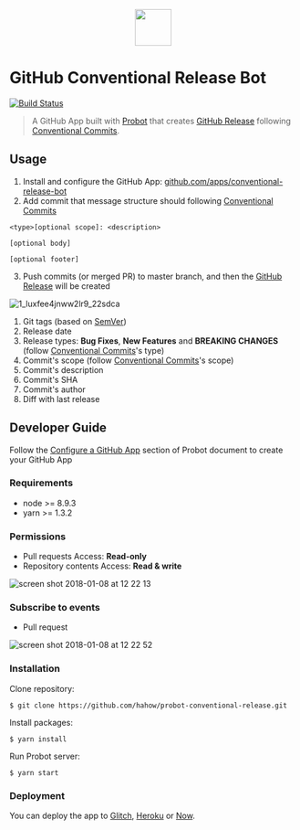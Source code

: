 <p align="center" >
  <img height="64" src="https://user-images.githubusercontent.com/559351/34089642-b019fec8-e3ec-11e7-8c26-569195570252.png">
</p>

# GitHub Conventional Release Bot

[![Build Status](https://travis-ci.org/amowu/probot-conventional-release.svg?branch=master)](https://travis-ci.org/amowu/probot-conventional-release)

> A GitHub App built with [Probot](https://github.com/probot/probot) that creates [GitHub Release](https://help.github.com/articles/about-releases/) following [Conventional Commits](http://conventionalcommits.org/).

## Usage

1. Install and configure the GitHub App: [github.com/apps/conventional-release-bot](https://github.com/apps/conventional-release-bot)
2. Add commit that message structure should following [Conventional Commits](http://conventionalcommits.org/)

```
<type>[optional scope]: <description>

[optional body]

[optional footer]
```

3. Push commits (or merged PR) to master branch, and then the [GitHub Release](https://help.github.com/articles/about-releases/) will be created

![1_luxfee4jnww2lr9_22sdca](https://user-images.githubusercontent.com/559351/34299744-8a5f42da-e75f-11e7-8dcb-5ca9044759b3.png)

1. Git tags (based on [SemVer](https://semver.org/))
2. Release date
3. Release types: **Bug Fixes**, **New Features** and **BREAKING CHANGES** (follow [Conventional Commits](https://conventionalcommits.org/)'s type)
4. Commit's scope (follow [Conventional Commits](https://conventionalcommits.org/)'s scope)
5. Commit's description
6. Commit's SHA
7. Commit's author
8. Diff with last release

## Developer Guide

Follow the [Configure a GitHub App](https://probot.github.io/docs/development/#configure-a-github-app) section of Probot document to create your GitHub App

### Requirements

- node >= 8.9.3
- yarn >= 1.3.2

### Permissions

- Pull requests Access: **Read-only**
- Repository contents Access: **Read & write**

![screen shot 2018-01-08 at 12 22 13](https://user-images.githubusercontent.com/559351/34658990-da78d36e-f46e-11e7-972d-29923de0e978.png)

### Subscribe to events

- Pull request

![screen shot 2018-01-08 at 12 22 52](https://user-images.githubusercontent.com/559351/34658994-e37ea75e-f46e-11e7-81a6-bc61bfadfab5.png)

### Installation

Clone repository:

```
$ git clone https://github.com/hahow/probot-conventional-release.git
```

Install packages:

```
$ yarn install
```

Run Probot server:

```
$ yarn start
```

### Deployment

You can deploy the app to [Glitch](https://probot.github.io/docs/deployment/#glitch), [Heroku](https://probot.github.io/docs/deployment/#heroku) or [Now](https://probot.github.io/docs/deployment/#now).
